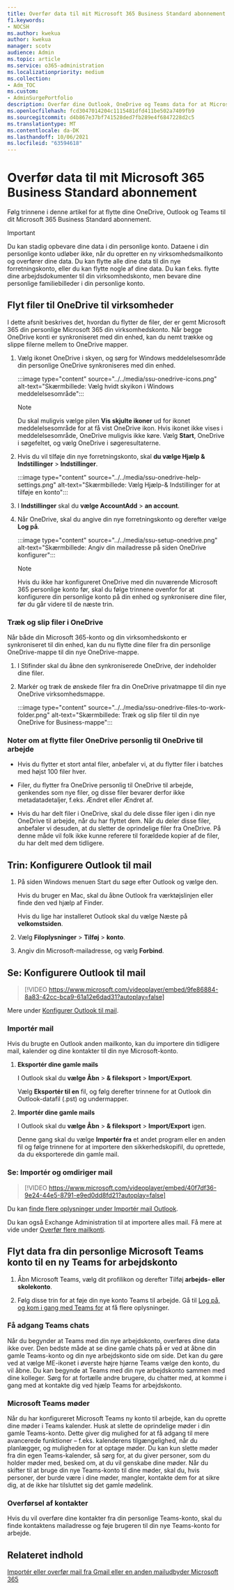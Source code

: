 ```yaml
---
title: Overfør data til mit Microsoft 365 Business Standard abonnement
f1.keywords:
- NOCSH
ms.author: kwekua
author: kwekua
manager: scotv
audience: Admin
ms.topic: article
ms.service: o365-administration
ms.localizationpriority: medium
ms.collection:
- Adm_TOC
ms.custom:
- AdminSurgePortfolio
description: Overfør dine Outlook, OneDrive og Teams data for at Microsoft 365 Business Standard
ms.openlocfilehash: fcd3047014204c1115481dfd411be502a7409fb9
ms.sourcegitcommit: d4b867e37bf741528ded7fb289e4f6847228d2c5
ms.translationtype: MT
ms.contentlocale: da-DK
ms.lasthandoff: 10/06/2021
ms.locfileid: "63594618"
---
```

# <a name="migrate-data-to-my-microsoft-365-business-standard-subscription"></a>Overfør data til mit Microsoft 365 Business Standard abonnement

Følg trinnene i denne artikel for at flytte dine OneDrive, Outlook og Teams til dit Microsoft 365 Business Standard abonnement.

> [!IMPORTANT]
> Du kan stadig opbevare dine data i din personlige konto. Dataene i din personlige konto udløber ikke, når du opretter en ny virksomhedsmailkonto og overfører dine data. Du kan flytte alle dine data til din nye forretningskonto, eller du kan flytte nogle af dine data. Du kan f.eks. flytte dine arbejdsdokumenter til din virksomhedskonto, men bevare dine personlige familiebilleder i din personlige konto.

## <a name="move-files-to-onedrive-for-business"></a>Flyt filer til OneDrive til virksomheder

I dette afsnit beskrives det, hvordan du flytter de filer, der er gemt Microsoft 365 din personlige Microsoft 365 din virksomhedskonto. Når begge OneDrive konti er synkroniseret med din enhed, kan du nemt trække og slippe filerne mellem to OneDrive mapper.

1. Vælg ikonet OneDrive i skyen, og sørg for Windows meddelelsesområde din personlige OneDrive synkroniseres med din enhed.

    :::image type="content" source="../../media/ssu-onedrive-icons.png" alt-text="Skærmbillede: Vælg hvidt skyikon i Windows meddelelsesområde":::

    > [!NOTE]
    > Du skal muligvis vælge pilen **Vis skjulte ikoner** ud for ikonet meddelelsesområde for at få vist OneDrive ikon. Hvis ikonet ikke vises i meddelelsesområde, OneDrive muligvis ikke køre. Vælg **Start**, OneDrive i søgefeltet, og vælg OneDrive i søgeresultaterne.

2. Hvis du vil tilføje din nye forretningskonto, skal **du vælge Hjælp & Indstillinger** >  **Indstillinger**.

    :::image type="content" source="../../media/ssu-onedrive-help-settings.png" alt-text="Skærmbillede: Vælg Hjælp-& Indstillinger for at tilføje en konto":::

3. I **Indstillinger** skal du **vælge AccountAdd** >  **an account**.

4. Når OneDrive, skal du angive din nye forretningskonto og derefter vælge **Log på**.

    :::image type="content" source="../../media/ssu-setup-onedrive.png" alt-text="Skærmbillede: Angiv din mailadresse på siden OneDrive konfigurer":::

    > [!NOTE]
    > Hvis du ikke har konfigureret OneDrive med din nuværende Microsoft 365 personlige konto før, skal du følge trinnene ovenfor for at konfigurere din personlige konto på din enhed og synkronisere dine filer, før du går videre til de næste trin.

### <a name="drag-and-drop-files-in-onedrive"></a>Træk og slip filer i OneDrive

Når både din Microsoft 365-konto og din virksomhedskonto er synkroniseret til din enhed, kan du nu flytte dine filer fra din personlige OneDrive-mappe til din nye OneDrive-mappe.

1. I Stifinder skal du åbne den synkroniserede OneDrive, der indeholder dine filer.

2. Markér og træk de ønskede filer fra din OneDrive privatmappe til din nye OneDrive virksomhedsmappe.

    :::image type="content" source="../../media/ssu-onedrive-files-to-work-folder.png" alt-text="Skærmbillede: Træk og slip filer til din nye OneDrive for Business-mappe":::

### <a name="notes-about-moving-files-from-onedrive-personal-to-onedrive-for-work"></a>Noter om at flytte filer OneDrive personlig til OneDrive til arbejde

- Hvis du flytter et stort antal filer, anbefaler vi, at du flytter filer i batches med højst 100 filer hver.

- Filer, du flytter fra OneDrive personlig til OneDrive til arbejde, genkendes som nye filer, og disse filer bevarer derfor ikke metadatadetaljer, f.eks. Ændret eller Ændret af.

- Hvis du har delt filer i OneDrive, skal du dele disse filer igen i din nye OneDrive til arbejde, når du har flyttet dem. Når du deler disse filer, anbefaler vi desuden, at du sletter de oprindelige filer fra OneDrive. På denne måde vil folk ikke kunne referere til forældede kopier af de filer, du har delt med dem tidligere.

## <a name="step-set-up-outlook-for-email"></a>Trin: Konfigurere Outlook til mail

1. På siden Windows menuen Start du søge efter Outlook og vælge den.

    Hvis du bruger en Mac, skal du åbne Outlook fra værktøjslinjen eller finde den ved hjælp af Finder.

    Hvis du lige har installeret Outlook skal du vælge Næste på **velkomstsiden**.

2. Vælg **Filoplysninger** \> **Tilføj** \> **konto**.

3. Angiv din Microsoft-mailadresse, og vælg **Forbind**.

## <a name="watch-set-up-outlook-for-email"></a>Se: Konfigurere Outlook til mail

> [!VIDEO https://www.microsoft.com/videoplayer/embed/9fe86884-8a83-42cc-bca9-61a12e6dad31?autoplay=false]
  
Mere under [Konfigurer Outlook til mail](https://support.microsoft.com/office/f5bf0cd1-e1f3-4b0d-a022-ecab17efe86f).
  
### <a name="import-email"></a>Importér mail

Hvis du brugte en Outlook anden mailkonto, kan du importere din tidligere mail, kalender og dine kontakter til din nye Microsoft-konto.
  
1. **Eksportér dine gamle mails**

    I Outlook skal du **vælge Åbn** \> **&amp; fileksport** \> **Import/Export**.

    Vælg **Eksportér til en** fil, og følg derefter trinnene for at Outlook din Outlook-datafil (.pst) og undermapper.

2. **Importér dine gamle mails**

    I Outlook skal du **vælge Åbn** \> **&amp; fileksport** \> **Import/Export** igen.

    Denne gang skal du vælge **Importér fra** et andet program eller en anden fil og følge trinnene for at importere den sikkerhedskopifil, du oprettede, da du eksporterede din gamle mail.

### <a name="watch-import-and-redirect-email"></a>Se: Importér og omdiriger mail

> [!VIDEO https://www.microsoft.com/videoplayer/embed/40f7df36-9e24-44e5-8791-e9ed0dd8fd21?autoplay=false]
  
Du kan [finde flere oplysninger under Importér mail Outlook](https://support.microsoft.com/office/6a3771d4-4c1d-4a25-92a6-0b8e476335de).

Du kan også Exchange Administration til at importere alles mail. Få mere at vide under [Overfør flere mailkonti](/Exchange/mailbox-migration/mailbox-migration).

## <a name="move-data-from-your-personal-microsoft-teams-account-to-new-teams-for-work-account"></a>Flyt data fra din personlige Microsoft Teams konto til en ny Teams for arbejdskonto

1. Åbn Microsoft Teams, vælg dit profilikon og derefter Tilføj **arbejds- eller skolekonto**.

2. Følg disse trin for at føje din nye konto Teams til arbejde. Gå til [Log på, og kom i gang med Teams for](https://support.microsoft.com/office/sign-in-and-get-started-with-teams-6723dc43-dbc0-46e6-af49-8a2d1c5cb937) at få flere oplysninger.

### <a name="access-teams-chats"></a>Få adgang Teams chats

Når du begynder at Teams med din nye arbejdskonto, overføres dine data ikke over. Den bedste måde at se dine gamle chats på er ved at åbne din gamle Teams-konto og din nye arbejdskonto side om side. Det kan du gøre ved at vælge ME-ikonet i øverste højre hjørne Teams vælge den konto, du vil åbne. Du kan begynde at Teams med din nye arbejdskonto sammen med dine kolleger. Sørg for at fortælle andre brugere, du chatter med, at komme i gang med at kontakte dig ved hjælp Teams for arbejdskonto.

### <a name="microsoft-teams-meetings"></a>Microsoft Teams møder

Når du har konfigureret Microsoft Teams ny konto til arbejde, kan du oprette dine møder i Teams kalender. Husk at slette de oprindelige møder i din gamle Teams-konto. Dette giver dig mulighed for at få adgang til mere avancerede funktioner – f.eks. kalenderens tilgængelighed, når du planlægger, og muligheden for at optage møder. Du kan kun slette møder fra din egen Teams-kalender, så sørg for, at du giver personer, som du holder møder med, besked om, at du vil genskabe dine møder. Når du skifter til at bruge din nye Teams-konto til dine møder, skal du, hvis personer, der burde være i dine møder, mangler, kontakte dem for at sikre dig, at de ikke har tilsluttet sig det gamle mødelink.

### <a name="migrating-contacts"></a>Overførsel af kontakter

Hvis du vil overføre dine kontakter fra din personlige Teams-konto, skal du finde kontaktens mailadresse og føje brugeren til din nye Teams-konto for arbejde.

## <a name="related-content"></a>Relateret indhold

[Importér eller overfør mail fra Gmail eller en anden mailudbyder Microsoft 365](../setup/migrate-email-and-contacts-admin.md)

<!--## Download desktop apps

Download Microsoft 365 apps by following the steps in this article.

1. Open any of your Microsoft 365 apps, like Word, Excel or PowerPoint, select your profile icon and then **Sign in with a different account**. Follow the steps and choose **Next** to set up Outlook.

2. Open Outlook, enter your new email address, and select **Connect**. Follow the steps and choose **Next** to set up OneDrive.

3. Select the OneDrive cloud icon from your taskbar and follow the steps to move your files to your new OneDrive for Business folder. Select **Next** to set up Microsoft Teams.

4. Open Teams, select your profile icon, and then **Add work or school account**. Follow the steps to add your new account to Teams. Select **I'm done** when Teams is set up.-->

<!--## Next steps

## Accept a new invitation to change your personal email account to a business email account

Your email looks like this to set up your business user account. When you get this email, you'll have to complete a few steps before you can start using your new user account.

(**Add screenshot here**)

1. From the invitation email, select **Accept**.

2. On the **Join Microsoft 365 Business...** page, select **Next**.

3. On the Sign up page, make sure you use the email used in the invitation email, and create a password. Select **Create account**.

3. Choose **Accept** on the **Terms and Conditions** page.

1. On the Review permissions page, choose **Accept**.

1. On the Welcome to Microsoft 365 page, you can download Office desktop and mobile apps, and set up OneDrive.-->